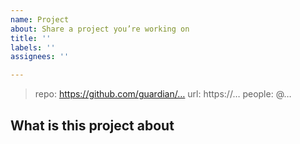 ```yaml
---
name: Project
about: Share a project you’re working on
title: ''
labels: ''
assignees: ''

---
```


> repo: https://github.com/guardian/…
> url: https://…
> people: @…

## What is this project about
